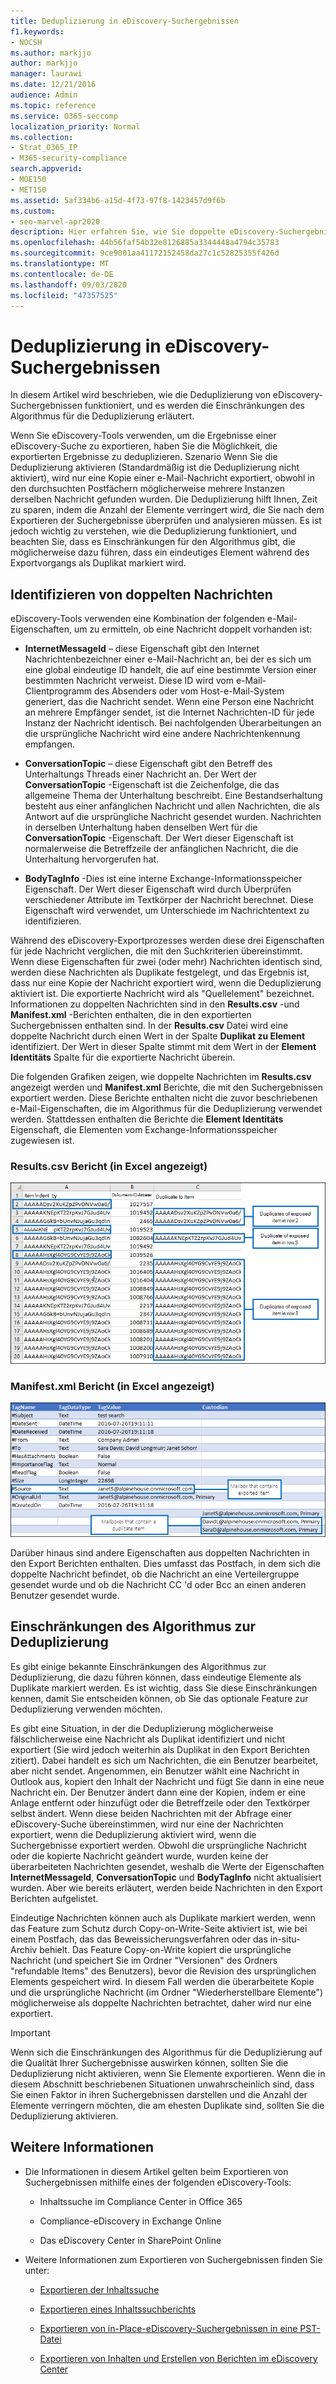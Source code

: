 ```yaml
---
title: Deduplizierung in eDiscovery-Suchergebnissen
f1.keywords:
- NOCSH
ms.author: markjjo
author: markjjo
manager: laurawi
ms.date: 12/21/2016
audience: Admin
ms.topic: reference
ms.service: O365-seccomp
localization_priority: Normal
ms.collection:
- Strat_O365_IP
- M365-security-compliance
search.appverid:
- MOE150
- MET150
ms.assetid: 5af334b6-a15d-4f73-97f8-1423457d9f6b
ms.custom:
- seo-marvel-apr2020
description: Hier erfahren Sie, wie Sie doppelte eDiscovery-Suchergebnisse eliminieren, sodass nur eine Kopie einer e-Mail-Nachricht exportiert wird.
ms.openlocfilehash: 44b56faf54b32e8126885a3344448a4794c35783
ms.sourcegitcommit: 9ce9001aa41172152458da27c1c52825355f426d
ms.translationtype: MT
ms.contentlocale: de-DE
ms.lasthandoff: 09/03/2020
ms.locfileid: "47357525"
---
```

# <a name="de-duplication-in-ediscovery-search-results"></a>Deduplizierung in eDiscovery-Suchergebnissen

In diesem Artikel wird beschrieben, wie die Deduplizierung von eDiscovery-Suchergebnissen funktioniert, und es werden die Einschränkungen des Algorithmus für die Deduplizierung erläutert.
  
Wenn Sie eDiscovery-Tools verwenden, um die Ergebnisse einer eDiscovery-Suche zu exportieren, haben Sie die Möglichkeit, die exportierten Ergebnisse zu deduplizieren. Szenario Wenn Sie die Deduplizierung aktivieren (Standardmäßig ist die Deduplizierung nicht aktiviert), wird nur eine Kopie einer e-Mail-Nachricht exportiert, obwohl in den durchsuchten Postfächern möglicherweise mehrere Instanzen derselben Nachricht gefunden wurden. Die Deduplizierung hilft Ihnen, Zeit zu sparen, indem die Anzahl der Elemente verringert wird, die Sie nach dem Exportieren der Suchergebnisse überprüfen und analysieren müssen. Es ist jedoch wichtig zu verstehen, wie die Deduplizierung funktioniert, und beachten Sie, dass es Einschränkungen für den Algorithmus gibt, die möglicherweise dazu führen, dass ein eindeutiges Element während des Exportvorgangs als Duplikat markiert wird.
  
## <a name="how-duplicate-messages-are-identified"></a>Identifizieren von doppelten Nachrichten

eDiscovery-Tools verwenden eine Kombination der folgenden e-Mail-Eigenschaften, um zu ermitteln, ob eine Nachricht doppelt vorhanden ist:
  
- **InternetMessageId** – diese Eigenschaft gibt den Internet Nachrichtenbezeichner einer e-Mail-Nachricht an, bei der es sich um eine global eindeutige ID handelt, die auf eine bestimmte Version einer bestimmten Nachricht verweist. Diese ID wird vom e-Mail-Clientprogramm des Absenders oder vom Host-e-Mail-System generiert, das die Nachricht sendet. Wenn eine Person eine Nachricht an mehrere Empfänger sendet, ist die Internet Nachrichten-ID für jede Instanz der Nachricht identisch. Bei nachfolgenden Überarbeitungen an die ursprüngliche Nachricht wird eine andere Nachrichtenkennung empfangen. 

- **ConversationTopic** – diese Eigenschaft gibt den Betreff des Unterhaltungs Threads einer Nachricht an. Der Wert der **ConversationTopic** -Eigenschaft ist die Zeichenfolge, die das allgemeine Thema der Unterhaltung beschreibt. Eine Bestandserhaltung besteht aus einer anfänglichen Nachricht und allen Nachrichten, die als Antwort auf die ursprüngliche Nachricht gesendet wurden. Nachrichten in derselben Unterhaltung haben denselben Wert für die **ConversationTopic** -Eigenschaft. Der Wert dieser Eigenschaft ist normalerweise die Betreffzeile der anfänglichen Nachricht, die die Unterhaltung hervorgerufen hat. 

- **BodyTagInfo** -Dies ist eine interne Exchange-Informationsspeicher Eigenschaft. Der Wert dieser Eigenschaft wird durch Überprüfen verschiedener Attribute im Textkörper der Nachricht berechnet. Diese Eigenschaft wird verwendet, um Unterschiede im Nachrichtentext zu identifizieren. 

Während des eDiscovery-Exportprozesses werden diese drei Eigenschaften für jede Nachricht verglichen, die mit den Suchkriterien übereinstimmt. Wenn diese Eigenschaften für zwei (oder mehr) Nachrichten identisch sind, werden diese Nachrichten als Duplikate festgelegt, und das Ergebnis ist, dass nur eine Kopie der Nachricht exportiert wird, wenn die Deduplizierung aktiviert ist. Die exportierte Nachricht wird als "Quellelement" bezeichnet. Informationen zu doppelten Nachrichten sind in den **Results.csv** -und **Manifest.xml** -Berichten enthalten, die in den exportierten Suchergebnissen enthalten sind. In der **Results.csv** Datei wird eine doppelte Nachricht durch einen Wert in der Spalte **Duplikat zu Element** identifiziert. Der Wert in dieser Spalte stimmt mit dem Wert in der **Element Identitäts** Spalte für die exportierte Nachricht überein. 
  
Die folgenden Grafiken zeigen, wie doppelte Nachrichten im **Results.csv** angezeigt werden und **Manifest.xml** Berichte, die mit den Suchergebnissen exportiert werden. Diese Berichte enthalten nicht die zuvor beschriebenen e-Mail-Eigenschaften, die im Algorithmus für die Deduplizierung verwendet werden. Stattdessen enthalten die Berichte die **Element Identitäts** Eigenschaft, die Elementen vom Exchange-Informationsspeicher zugewiesen ist. 
  
 ### <a name="resultscsv-report-viewed-in-excel"></a>Results.csv Bericht (in Excel angezeigt)
  
![Anzeigen von Informationen zu doppelten Elementen im Results.csv Bericht](../media/e3d64004-3b91-4cba-b6f3-934b46cbdcdb.png)
  
 ### <a name="manifestxml-report-viewed-in-excel"></a>Manifest.xml Bericht (in Excel angezeigt)
  
![Anzeigen von Informationen zu doppelten Elementen im Manifest.xml Bericht](../media/69aa4786-9883-46ff-bcae-b35e0daf4a6d.png)
  
Darüber hinaus sind andere Eigenschaften aus doppelten Nachrichten in den Export Berichten enthalten. Dies umfasst das Postfach, in dem sich die doppelte Nachricht befindet, ob die Nachricht an eine Verteilergruppe gesendet wurde und ob die Nachricht CC 'd oder Bcc an einen anderen Benutzer gesendet wurde.
  
## <a name="limitations-of-the-de-duplication-algorithm"></a>Einschränkungen des Algorithmus zur Deduplizierung

Es gibt einige bekannte Einschränkungen des Algorithmus zur Deduplizierung, die dazu führen können, dass eindeutige Elemente als Duplikate markiert werden. Es ist wichtig, dass Sie diese Einschränkungen kennen, damit Sie entscheiden können, ob Sie das optionale Feature zur Deduplizierung verwenden möchten.
  
Es gibt eine Situation, in der die Deduplizierung möglicherweise fälschlicherweise eine Nachricht als Duplikat identifiziert und nicht exportiert (Sie wird jedoch weiterhin als Duplikat in den Export Berichten zitiert). Dabei handelt es sich um Nachrichten, die ein Benutzer bearbeitet, aber nicht sendet. Angenommen, ein Benutzer wählt eine Nachricht in Outlook aus, kopiert den Inhalt der Nachricht und fügt Sie dann in eine neue Nachricht ein. Der Benutzer ändert dann eine der Kopien, indem er eine Anlage entfernt oder hinzufügt oder die Betreffzeile oder den Textkörper selbst ändert. Wenn diese beiden Nachrichten mit der Abfrage einer eDiscovery-Suche übereinstimmen, wird nur eine der Nachrichten exportiert, wenn die Deduplizierung aktiviert wird, wenn die Suchergebnisse exportiert werden. Obwohl die ursprüngliche Nachricht oder die kopierte Nachricht geändert wurde, wurden keine der überarbeiteten Nachrichten gesendet, weshalb die Werte der Eigenschaften **InternetMessageId**, **ConversationTopic** und **BodyTagInfo** nicht aktualisiert wurden. Aber wie bereits erläutert, werden beide Nachrichten in den Export Berichten aufgelistet. 
  
Eindeutige Nachrichten können auch als Duplikate markiert werden, wenn das Feature zum Schutz durch Copy-on-Write-Seite aktiviert ist, wie bei einem Postfach, das das Beweissicherungsverfahren oder das in-situ-Archiv behielt. Das Feature Copy-on-Write kopiert die ursprüngliche Nachricht (und speichert Sie im Ordner "Versionen" des Ordners "refundable Items" des Benutzers), bevor die Revision des ursprünglichen Elements gespeichert wird. In diesem Fall werden die überarbeitete Kopie und die ursprüngliche Nachricht (im Ordner "Wiederherstellbare Elemente") möglicherweise als doppelte Nachrichten betrachtet, daher wird nur eine exportiert.
  
> [!IMPORTANT]
> Wenn sich die Einschränkungen des Algorithmus für die Deduplizierung auf die Qualität Ihrer Suchergebnisse auswirken können, sollten Sie die Deduplizierung nicht aktivieren, wenn Sie Elemente exportieren. Wenn die in diesem Abschnitt beschriebenen Situationen unwahrscheinlich sind, dass Sie einen Faktor in ihren Suchergebnissen darstellen und die Anzahl der Elemente verringern möchten, die am ehesten Duplikate sind, sollten Sie die Deduplizierung aktivieren. 
  
## <a name="more-information"></a>Weitere Informationen

- Die Informationen in diesem Artikel gelten beim Exportieren von Suchergebnissen mithilfe eines der folgenden eDiscovery-Tools:

  - Inhaltssuche im Compliance Center in Office 365

  - Compliance-eDiscovery in Exchange Online

  - Das eDiscovery Center in SharePoint Online

- Weitere Informationen zum Exportieren von Suchergebnissen finden Sie unter:

  - [Exportieren der Inhaltssuche](export-search-results.md)

  - [Exportieren eines Inhaltssuchberichts](export-a-content-search-report.md)

  - [Exportieren von in-Place-eDiscovery-Suchergebnissen in eine PST-Datei](https://go.microsoft.com/fwlink/p/?linkid=832671)

  - [Exportieren von Inhalten und Erstellen von Berichten im eDiscovery Center](https://docs.microsoft.com/SharePoint/governance/export-content-and-create-reports-in-the-ediscovery-center)
